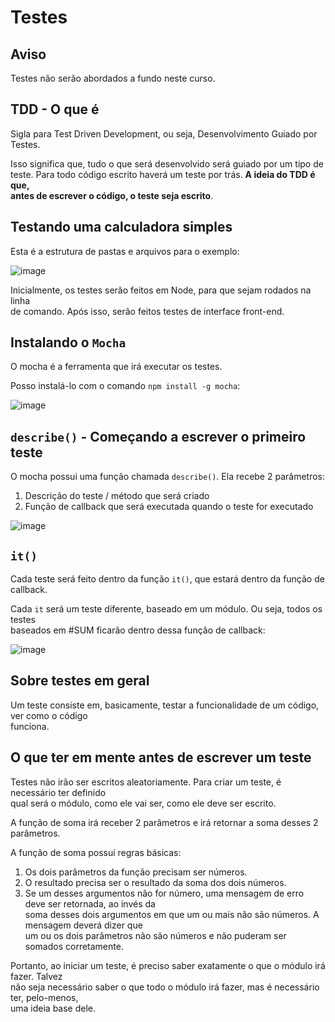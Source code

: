 # Testes

## Aviso
Testes não serão abordados a fundo neste curso.  

## TDD - O que é
Sigla para Test Driven Development, ou seja, Desenvolvimento Guiado por Testes.  

Isso significa que, tudo o que será desenvolvido será guiado por um tipo de  
teste. Para todo código escrito haverá um teste por trás. **A ideia do TDD é que,  
antes de escrever o código, o teste seja escrito**.  

## Testando uma calculadora simples 
Esta é a estrutura de pastas e arquivos para o exemplo:  

![image](https://user-images.githubusercontent.com/29297788/33411153-18ff9028-d56b-11e7-8df2-1a062109ab15.png)

Inicialmente, os testes serão feitos em Node, para que sejam rodados na linha  
de comando. Após isso, serão feitos testes de interface front-end.  

## Instalando o `Mocha` 
O mocha é a ferramenta que irá executar os testes.  

Posso instalá-lo com o comando `npm install -g mocha`:  

![image](https://user-images.githubusercontent.com/29297788/33411280-d4f4d630-d56b-11e7-815c-959c3b7f65a6.png)

## `describe()` - Começando a escrever o primeiro teste  
O mocha possui uma função chamada `describe()`. Ela recebe 2 parâmetros:  

1. Descrição do teste / método que será criado 
2. Função de callback que será executada quando o teste for executado 

![image](https://user-images.githubusercontent.com/29297788/33411356-54cb6d6a-d56c-11e7-8292-7d0860e00f61.png)

## `it()` 
Cada teste será feito dentro da função `it()`, que estará dentro da função de callback.  

Cada `it` será um teste diferente, baseado em um módulo. Ou seja, todos os testes  
baseados em #SUM ficarão dentro dessa função de callback:  

![image](https://user-images.githubusercontent.com/29297788/33411377-79c1dcda-d56c-11e7-890d-d17f8fbb87b4.png)

## Sobre testes em geral  
Um teste consiste em, basicamente, testar a funcionalidade de um código, ver como o código  
funciona.  

## O que ter em mente antes de escrever um teste  
Testes não irão ser escritos aleatoriamente. Para criar um teste, é necessário ter definido  
qual será o módulo, como ele vai ser, como ele deve ser escrito.  

A função de soma irá receber 2 parâmetros e irá retornar a soma desses 2 parâmetros.  

A função de soma possui regras básicas:  

1. Os dois parâmetros da função precisam ser números.  
2. O resultado precisa ser o resultado da soma dos dois números.  
3. Se um desses argumentos não for número, uma mensagem de erro deve ser retornada, ao invés da  
soma desses dois argumentos em que um ou mais não são números. A mensagem deverá dizer que  
um ou os dois parâmetros não são números e não puderam ser somados corretamente.  

Portanto, ao iniciar um teste, é preciso saber exatamente o que o módulo irá fazer. Talvez  
não seja necessário saber o que todo o módulo irá fazer, mas é necessário ter, pelo-menos,  
uma ideia base dele. 
